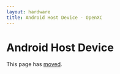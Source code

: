 ```yaml
---
layout: hardware
title: Android Host Device - OpenXC
---
```


<div class="page-header">
    <h1>Android Host Device</h1>
</div>

This page has [moved](/android/hardware.html).

